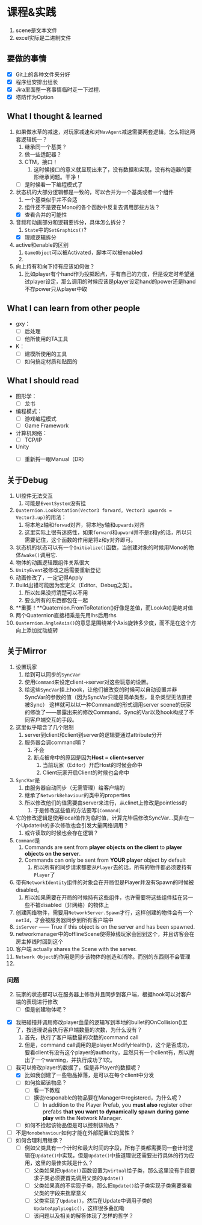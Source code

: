 # 课程&实践
1. scene是文本文件
2. excel实际是二进制文件

## 要做的事情
- [x] Git上的各种文件夹分好
- [x] 程序组安排出组长
- [x] Jira里面整一套事情临时走一下过程.
- [x] 塔防作为Option

## What I thought & learned
1. 如果做水草的减速，对玩家减速和对`NavAgent`减速需要两套逻辑，怎么把这两套逻辑统一？
   1. 继承同一个基类？
   2. 做一些适配器？
   3. CTM，接口！
      1. 这时候接口的意义就显现出来了，没有数据和实现，没有构造器的菱形继承问题。干净！
   - [ ] 是时候看一下编程模式了
2. 状态机的大部分逻辑都是一致的，可以合并为一个基类或者一个组件
   1. 一个基类似乎并不合适
   2. 组件还不是要在Mono的各个函数中反复去调用那些方法？
   - [x] 查看合并的可能性
3. 音频和动画部分和逻辑要拆分，具体怎么拆分？
   1. `State`中的`SetGraphics()`?
   - [x] 理顺逻辑拆分
4. active和enable的区别
   1. `GameObject`可以被Activated，脚本可以被enabled
   2. 
5. 向上持有和向下持有应该如何做？
   1. 比如player有个hand作为投掷起点，手有自己的力度，但是设定时希望通过player设定，那么调用的时候应该是player设定hand的power还是hand不存power只从player中取

## What I can learn from other people
- gxy：
  - [ ] 后处理
  - [ ] 他所使用的TA工具
- K：
  - [ ] 建模所使用的工具
  - [ ] 如何搞定材质和贴图的

## What I should read
- 图形学：
  - [ ] 龙书
- 编程模式：
  - [ ] 游戏编程模式
  - [ ] Game Framework
- 计算机网络：
  - [ ] TCP/IP
- Unity
  - [ ] 重新捋一眼Manual（DR）



## 关于Debug
1. UI控件无法交互
   1. 可能是`EventSystem`没有挂
2. `Quaternion.LookRotation(Vector3 forward, Vector3 upwards = Vector3.up)`的用法：
   1. 将本地z轴和`forwad`对齐，将本地y轴和`upwards`对齐
   2. 这里实际上很有迷惑性，如果`forward`和`upward`并不是z和y的话，所以只需要记住，这个函数的作用是将z和y对齐即可。
3. 状态机的状态可以有一个`Initialize()`函数，当创建对象的时候用Mono的物体`Awake()`调用它.
4. 物体的动画逻辑跟组件关系很大
5. `UnityEvent`被修改之后需要重新登记
6. 动画修改了，一定记得Apply
7. Build出错可能因为宏定义（Editor、Debug之类）。
   1. 所以如果没捋清楚可以不用
   2. 要么所有的东西都包在一起
8. **重要！**Quaternion.FromToRotation()好像是差值，而LookAt()是绝对值
9. 两个Quaternion直接相乘是先用lhs后用rhs
10. `Quaternion.AngleAxis()`的意思是围绕某个Axis旋转多少度，而不是在这个方向上添加扰动旋转

## 关于Mirror
1. 设置玩家
   1. 给到可以同步的`SyncVar`
   2. 使用`Command`来设定client->server对这些玩意的设置。
   3. 给这些`SyncVar`挂上hook，让他们被改变的时候可以自动设置并非SyncVar的参数的值（因为SyncVar只能是简单类型，复杂类型无法直接被Sync）
   这样就可以以一种Command的形式调用server scene的玩家的修改了——暴露出来的修改Command，Sync的Var以及hook构成了不同客户端交互的手段。
2. 这里似乎暗含了几个限制
   1. server到client和client到server的逻辑要通过attribute分开
   2. 服务器会调command嘛？
      1. 不会
      2. 断点被命中的原因是因为**Host = client+server**
         1. 当前玩家（Editor）开启Host的时候会命中
         2. Client玩家开启Client的时候也会命中
3. `SyncVar`是
   1. 由服务器自动同步（无需管理）给客户端的
   2. 继承了`NetworkBehaviour`的类中的properties
   3. 所以修改他们的值需要由server来进行，从clinet上修改是pointless的
      1. 于是修改这些值的方法要写`[Command]`
4. 它的修改逻辑是使用local值作为临时值，计算完毕后修改SyncVar...莫非在一个Update中的多次修改也会引发大量网络调用？
   1. 或许读取的时候也会存在逻辑？
5. `Command`是
   1. Commands are sent from **player objects on the client** to **player objects on the server**. 
   2. Commands can only be sent from **YOUR player** object by default
      1. 所以所有的同步请求都要从`Player`去的话，所有的物件都必须要持有`Player`了
6. 带有`NetworkIdentity`组件的对象会在开局但是Player并没有Spawn的时候被disabled。
   1. 所以如果需要在开局的时候持有这些组件，也许需要将这些组件挂在另一些不被disabled（非网络）的物体上
7. 创建网络物件，需要用`NetworkServer.Spawn`才行，这样创建的物件会有一个`netId`，才会被服务器同步到所有客户端中
8. `isServer` —— True if this object is on the server and has been spawned.
9. networkmanager中的offlineScene使得掉线玩家会回到这个，并且访客会在房主掉线时回到这个
10. 客户端 actually shares the Scene with the server.
11. `Network Object`的作用是同步该物体的创造和消除。而别的东西则不会管理
12. 

### 问题
2. 玩家的状态都可以在服务器上修改并且同步到客户端，根据hook可以对客户端的表现进行修改
   - [ ] 但是创建物体呢？
- [x] 我把碰撞并调用修改player血量的逻辑写到本地的bullet的OnCollision()里了，按道理说会执行客户端数量的次数，为什么没有？
   1. 首先，执行了客户端数量的次数的command call
   2. 但是，command call调用的是player.ModifyHealth()，这个是否成功，要看client有没有这个player的authority，显然只有一个client有，所以抛出了一个warning，并执行成功了1次。
- [ ] 我可以修改player的数据了，但是非Player的数据呢？
  - [x] 比如我创建了一些物品掉落，是可以在每个client中分发
  - [ ] 如何捡起该物品？
    - [ ] 看一下教程
    - [ ] 据说responable的物品要在Manager中registered，为什么呢？
      - [ ] In addition to the Player Prefab, you **must also** register other prefabs **that you want to dynamically spawn during game play** with the Network Manager.
  - [ ] 如何不捡起该物品但是可以控制该物品？
- [ ] 不是`Monobehaviour`如何才能在外部配置它的属性？
- [ ] 如何合理利用继承？
  - [ ] 例如父类具有一个计时和最大时间的字段，所有子类都需要同一套计时逻辑在`Update()`中实现，但是`Update()`中按道理说还需要进行具体的行为应用，这里的最佳实践是什么？
    - [ ] 父类如果把`Update()`函数设置为`virtual`给子类，那么这里没有手段要求子类必须要首先调用父类的`Update()`
    - [ ] 父类如果真的不实现子类，那么把`Update()`给子类实现子类需要查看父类的字段来揣摩意义
    - [ ] 父类实现了`Update()`，然后在Update中调用子类的`UpdateApplyLogic()`，这样很多叠加嘞
    - [ ] 该问题以及相关的解答体现了怎样的哲学？